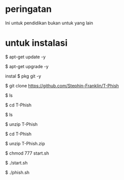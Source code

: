 # peringatan
Ini untuk pendidikan bukan untuk yang lain
# untuk instalasi

$ apt-get update -y

$ apt-get upgrade -y

instal $ pkg git -y

$ git clone https://github.com/Stephin-Franklin/T-Phish

$ ls

$ cd T-Phish

$ ls

$ unzip T-Phish

$ cd T-Phish

$ unzip T-Phish.zip

$ chmod 777 start.sh

$ ./start.sh

$ ./phish.sh
